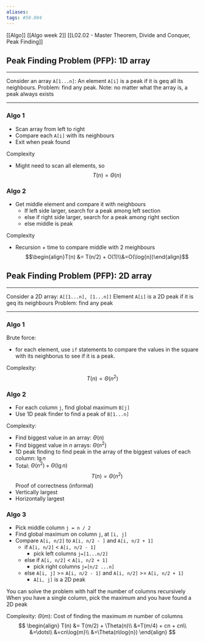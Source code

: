 ```yaml
---
aliases:
tags: #50.004
---
```

[[Algo]]
[[Algo week 2]]
[[L02.02 - Master Theorem, Divide and Conquer, Peak Finding]]

## Peak Finding Problem (PFP): 1D array
---
Consider an array `A[1...n]`:
An element `A[i]` is a peak if it is geq all its neighbours.
Problem: find any peak.
Note: no matter what the array is, a peak always exists
***
### Algo 1
- Scan array from left to right
- Compare each `A[i]` with its neighbours
- Exit when peak found

Complexity
- Might need to scan all elements, so $$T(n) = \Theta(n)$$

### Algo 2
- Get middle element and compare it with neighbours
	- If left side larger, search for a peak among left section
	- else if right side larger, search for a peak among right section
	- else middle is peak

Complexity
- Recursion + time to compare middle with 2 meighbours
$$\begin{align}T(n) &= T(n/2) + O(1)\\&=O(\log{n})\end{align}$$

## Peak Finding Problem (PFP): 2D array
***
Consider a 2D array: `A[[1...n], [1...n]]`
Element `A[i]` is a 2D peak if it is geq its neighbours
Problem: find any peak
***
### Algo 1
Brute force:
- for each element, use `if` statements to compare the values in the square with its neighborus to see if it is a peak.

Complexity:
$$T(n) = \Theta(n^2)$$
### Algo 2
- For each column `j`, find global maximum `B[j]`
- Use 1D peak finder to find a peak of `B[1...n]`

Complexity:
- Find biggest value in an array: $\Theta(n)$
- Find biggest value in $n$ arrays: $\Theta(n^2)$
- 1D peak finding to find peak in the array of the biggest values of each column: $\lg{n}$
- Total: $\Theta(n^2) + \Theta(\lg{n})$
$$T(n) = \Theta(n^2)$$
Proof of correctness (informal)
- Vertically largest
- Horizontally largest

### Algo 3
- Pick middle column `j = n / 2`
- Find global maximum on column `j`, at `[i, j]`
- Compare `A[i, n/2]` to `A[i, n/2 - ]` and `A[i, n/2 + 1]`
	- if `A[i, n/2]` < `A[i, n/2 - 1]`
		- pick left columns `j=[1...n/2]`
	- else if `A[i, n/2]` < `A[i, n/2 + 1]`
		- pick right columns `j=[n/2 ...n]`
	- else `A[i, j]` >= `A[i, n/2 - 1]` and `A[i, n/2]` >= `A[i, n/2 + 1]`
		- `A[i, j]` is a 2D peak

You can solve the problem with half the number of columns recursively
When you have a single column, pick the maximum and you have found a 2D peak

Complexity:
$\Theta(m)$: Cost of finding the maximum $m$ number of columns
$$
\begin{align}
T(n) &= T(m/2) + \Theta(n)\\
&=T(m/4) + cn + cn\\
&=\dots\\
&=cn\log{m}\\
&=\Theta(n\log{n})
\end{align}
$$